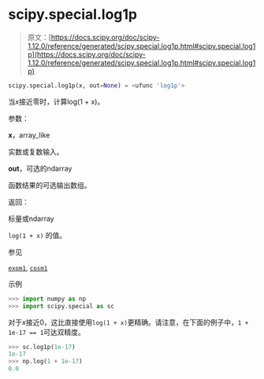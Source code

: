 # scipy.special.log1p

> 原文：[https://docs.scipy.org/doc/scipy-1.12.0/reference/generated/scipy.special.log1p.html#scipy.special.log1p](https://docs.scipy.org/doc/scipy-1.12.0/reference/generated/scipy.special.log1p.html#scipy.special.log1p)

```py
scipy.special.log1p(x, out=None) = <ufunc 'log1p'>
```

当*x*接近零时，计算log(1 + x)。

参数：

**x**，array_like

实数或复数输入。

**out**，可选的ndarray

函数结果的可选输出数组。

返回：

标量或ndarray

`log(1 + x)` 的值。

参见

[`expm1`](scipy.special.expm1.html#scipy.special.expm1 "scipy.special.expm1"), [`cosm1`](scipy.special.cosm1.html#scipy.special.cosm1 "scipy.special.cosm1")

示例

```py
>>> import numpy as np
>>> import scipy.special as sc 
```

对于*x*接近0，这比直接使用`log(1 + x)`更精确。请注意，在下面的例子中，`1 + 1e-17 == 1`可达双精度。

```py
>>> sc.log1p(1e-17)
1e-17
>>> np.log(1 + 1e-17)
0.0 
```
